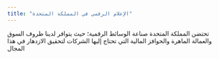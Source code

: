 ```yaml
---
title: "الإعلام الرقمي في المملكة المتحدة"
---
```

تحتضن المملكة المتحدة صناعة الوسائط الرقمية؛ حيث يتوافر لدينا ظروف السوق والعمالة الماهرة والحوافز المالية التي تحتاج إليها الشركات لتحقيق الازدهار في هذا المجال
